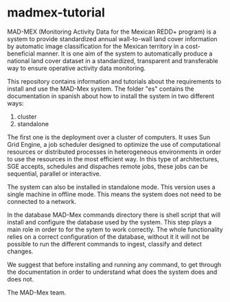 # madmex-tutorial

MAD-MEX (Monitoring Activity Data for the Mexican REDD+ program) is a system to provide standardized annual wall-to-wall land cover information by automatic image classification for the Mexican territory in a cost-beneficial manner.  It is one aim of the system to automatically produce a national land cover dataset in a standardized, transparent and transferable way to ensure operative activity data monitoring.


This repository contains information and tutorials about the requirements to install and use the MAD-Mex system. The folder "es" contains the documentation in spanish about how to install the system in two different ways:

1) cluster
2) standalone

The first one is the deployment over a cluster of computers. It uses Sun Grid Engine, a job scheduler designed to optimize the use of computational resources or distributed processes in heterogeneous environments in order to use the resources in the most efficient way. In this type of architectures, SGE accepts, schedules and dispaches remote jobs, these jobs can be sequential, parallel or interactive.

The system can also be installed in standalone mode. This version uses a single machine in offline mode. This means the system does not need to be connected to a network.

In the database MAD-Mex commands directory there is shell script that will install and configure the database used by the system. This step plays a main role in order to for the sytem to work correctly. The whole functionality relies on a correct configuration of the database, without it it will not be possible to run the different commands to ingest, classify and detect changes.

We suggest that before installing and running any command, to get through the documentation in order to understand what does the system does and does not.

The MAD-Mex team.
